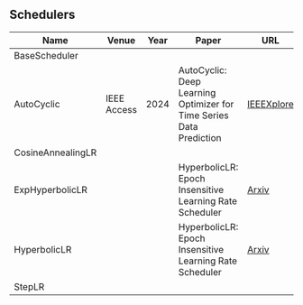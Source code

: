 ## Schedulers
| Name              | Venue | Year | Paper | URL | 
| ----------------- | ----- | ---- | ----- | --- |
| BaseScheduler     |||||
| AutoCyclic        | IEEE Access | 2024 | AutoCyclic: Deep Learning Optimizer for Time Series Data Prediction | [IEEEXplore](https://ieeexplore.ieee.org/document/10410839) |
| CosineAnnealingLR |||||
| ExpHyperbolicLR   ||| HyperbolicLR: Epoch Insensitive Learning Rate Scheduler | [Arxiv](https://arxiv.org/abs/2407.15200) |
| HyperbolicLR      ||| HyperbolicLR: Epoch Insensitive Learning Rate Scheduler | [Arxiv](https://arxiv.org/abs/2407.15200) |
| StepLR            |||||
